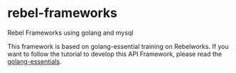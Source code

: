 # rebel-frameworks
Rebel Frameworks using golang and mysql

This framework is based on golang-essential training on Rebelworks. If you want to follow the tutorial to develop this API Framework, please read the [golang-essentials](https://github.com/jacky-htg/golang-essentials). 

